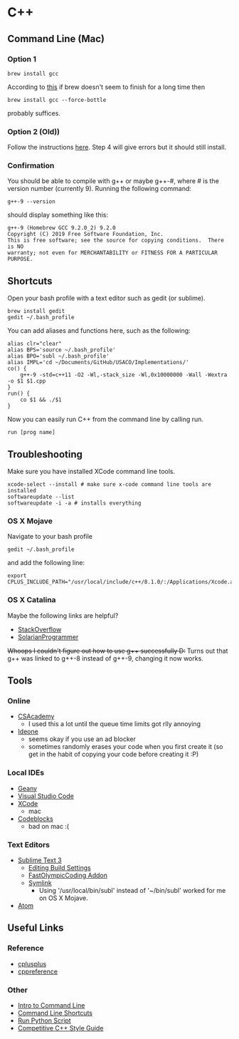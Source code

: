 # C++

## Command Line (Mac)

### Option 1

```
brew install gcc
```
According to [this](https://stackoverflow.com/questions/30998890/installing-opencv-with-brew-never-finishes) if brew doesn't seem to finish for a long time then 
```
brew install gcc --force-bottle
```
probably suffices.

### Option 2 (Old))

Follow the instructions [here](https://wiki.helsinki.fi/display/HUGG/GNU+compiler+install+on+Mac+OS+X?fbclid=IwAR3bnM6A_kTgXD2p5nOfVbxRRQ4nHMj89jllNy1-zdtfXfcq1czbSoXiWgE). Step 4 will give errors but it should still install.

### Confirmation

You should be able to compile with g++ or maybe g++-#, where # is the version number (currently 9). Running the following command:
```
g++-9 --version
```
should display something like this:
```
g++-9 (Homebrew GCC 9.2.0_2) 9.2.0
Copyright (C) 2019 Free Software Foundation, Inc.
This is free software; see the source for copying conditions.  There is NO
warranty; not even for MERCHANTABILITY or FITNESS FOR A PARTICULAR PURPOSE.
```

## Shortcuts

Open your bash profile with a text editor such as gedit (or sublime).
```
brew install gedit
gedit ~/.bash_profile
```
You can add aliases and functions here, such as the following:
```
alias clr="clear"
alias BPS='source ~/.bash_profile'
alias BPO='subl ~/.bash_profile'
alias IMPL='cd ~/Documents/GitHub/USACO/Implementations/'
co() {
	g++-9 -std=c++11 -O2 -Wl,-stack_size -Wl,0x10000000 -Wall -Wextra -o $1 $1.cpp
}
run() {
	co $1 && ./$1
}
```
Now you can easily run C++ from the command line by calling run.
```
run [prog name]
```

## Troubleshooting

Make sure you have installed XCode command line tools.
```
xcode-select --install # make sure x-code command line tools are installed
softwareupdate --list
softwareupdate -i -a # installs everything
```

### OS X Mojave

Navigate to your bash profile
```
gedit ~/.bash_profile
```
and add the following line:
```
export CPLUS_INCLUDE_PATH="/usr/local/include/c++/8.1.0/:/Applications/Xcode.app/Contents/Developer/Platforms/MacOSX.platform/Developer/SDKs/MacOSX10.14.sdk/usr/include:$CPLUS_INCLUDE_PATH"
```

### OS X Catalina

Maybe the following links are helpful?

 * [StackOverflow](https://stackoverflow.com/questions/58278260/cant-compile-a-c-program-on-a-mac-after-upgrading-to-catalina-10-15)
 * [SolarianProgrammer](https://solarianprogrammer.com/2019/10/12/compiling-gcc-macos/)

~~Whoops I couldn't figure out how to use g++ successfully D:~~ Turns out that g++ was linked to g++-8 instead of g++-9, changing it now works.

## Tools

### Online

 * [CSAcademy](https://csacademy.com/workspace/)
	 * I used this a lot until the queue time limits got rlly annoying
 * [Ideone](http://ideone.com/)
	 * seems okay if you use an ad blocker
	 * sometimes randomly erases your code when you first create it (so get in the habit of copying your code before creating it :P)

### Local IDEs

 * [Geany](https://www.geany.org/)
 * [Visual Studio Code](https://code.visualstudio.com/)
 * [XCode](https://developer.apple.com/xcode/)
	 * mac
 * [Codeblocks](http://www.codeblocks.org/)
	 * bad on mac :(

### Text Editors

 * [Sublime Text 3](https://www.sublimetext.com/)
	 * [Editing Build Settings](https://stackoverflow.com/questions/23789410/how-to-edit-sublime-text-build-settings)
	 * [FastOlympicCoding Addon](https://github.com/Jatana/FastOlympicCoding)
	 * [Symlink](https://www.sublimetext.com/docs/3/osx_command_line.html) 
		 * Using '/usr/local/bin/subl' instead of '~/bin/subl' worked for me on OS X Mojave.
 * [Atom](https://atom.io/)

## Useful Links

### Reference

 * [cplusplus](http://www.cplusplus.com/reference/)
 * [cppreference](http://en.cppreference.com/w/)

### Other

 * [Intro to Command Line](http://blog.teamtreehouse.com/introduction-to-the-mac-os-x-command-line)
 * [Command Line Shortcuts](https://jonsuh.com/blog/bash-command-line-shortcuts/)
 * [Run Python Script](https://stackoverflow.com/questions/7855996/cant-run-python-py-files-from-terminal-on-mac)
 * [Competitive C++ Style Guide](https://codeforces.com/blog/entry/64218)
